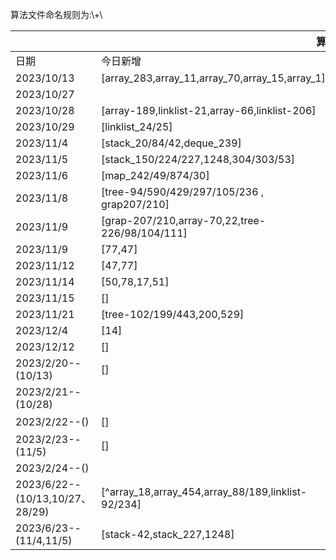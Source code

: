 <p>算法文件命名规则为:\<leetcode题目序号_\>+\<leetcode题目名\></p>

<table>
    <thead>
        <tr>
            <th colspan="3">算法训练安排</th>
        </tr>
    </thead>
    <tbody>
        <tr>
            <td>日期</td>
            <td>今日新增</td>
            <td>今日复习</td>
        </tr>
        <tr>
            <td>2023/10/13</td>
            <td>[array_283,array_11,array_70,array_15,array_1]</td>
            <td></td>
        </tr>
        <tr>
            <td>2023/10/27</td>
            <td></td>
            <td>[array_283,array_11,array_70,array_1,array_15,array_26,array_88]</td>
        </tr>
        <tr>
            <td>2023/10/28</td>
            <td>[array-189,linklist-21,array-66,linklist-206]</td>
            <td></td>
        </tr>
        <tr>
            <td>2023/10/29</td>
            <td>[linklist_24/25]</td>
            <td>[array-189,linklist-21,array-66,linklist-206]</td>
        </tr>
        <tr>
            <td>2023/11/4</td>
            <td>[stack_20/84/42,deque_239]</td>
            <td>[linklist_24/25]</td>
        </tr>
        <tr>
            <td>2023/11/5</td>
            <td>[stack_150/224/227,1248,304/303/53]</td>
            <td></td>
        </tr>
        <tr>
            <td>2023/11/6</td>
            <td>[map_242/49/874/30]</td>
            <td>[stack_150/224/227,1248,304/303/53,link_list 206/24/25]</td>
        </tr>
        <tr>
            <td>2023/11/8</td>
            <td>[tree-94/590/429/297/105/236 , grap207/210]</td>
            <td>[map_242/49/874,array-189/21/66/206]</td>
        </tr>
        <tr>
            <td>2023/11/9</td>
            <td>[grap-207/210,array-70,22,tree-226/98/104/111]</td>
            <td>[grap-684,map-242,tree-94/590/429/297/236/105]</td>
        </tr>
        <tr>
            <td>2023/11/9</td>
            <td>[77,47]</td>
            <td></td>
        </tr>
        <tr>
            <td>2023/11/12</td>
            <td>[47,77]</td>
            <td>[grap-207/210/684,array-70,22,tree-226/98/104,77,]</td>
        </tr>
        <tr>
            <td>2023/11/14</td>
            <td>[50,78,17,51]</td>
            <td>[47]</td>
        </tr>
        <tr>
            <td>2023/11/15</td>
            <td>[]</td>
            <td>[50,78,17]</td>
        </tr>
        <tr>
            <td>2023/11/21</td>
            <td>[tree-102/199/443,200,529]</td>
            <td>[22]</td>
        </tr>
        <tr>
            <td>2023/12/4</td>
            <td>[14]</td>
            <td>[]</td>
        </tr>
        <tr>
            <td>2023/12/12</td>
            <td>[]</td>
            <td>[283,11,70]</td>
        </tr>
        <tr>
            <td>2023/2/20--(10/13)</td>
            <td>[]</td>
            <td>[array_283,array_11,array_70,array_15,array_1]</td>
        </tr>
        <tr>
            <td>2023/2/21--(10/28)</td>
            <td></td>
            <td>[array-189,array-66,array_26,array_88]</td>
        </tr>
        <tr>
            <td>2023/2/22--()</td>
            <td>[]</td>
            <td>[array_189，linklist-21,linklist-206、24、25，stack-20]</td>
        </tr>
        <tr>
            <td>2023/2/23--(11/5)</td>
            <td>[]</td>
            <td>[linklist-25,stack-84/42,deque_239,stack_150/224/227,1248,304/303/53]</td>
        </tr>
        <tr>
            <td>2023/2/24--()</td>
            <td></td>
            <td>[stack-84/42,deque_239]</td>
        </tr>
        <tr>
            <td>2023/6/22--(10/13,10/27、28/29)</td>
            <td>[^array_18,array_454,array_88/189,linklist-92/234]</td>
            <td>[array_283,array_11,array_70,array_15,array_1,array_26,array_88,array-189,linklist-21,array-66,linklist-206]</td>
        </tr>
                <tr>
            <td>2023/6/23--(11/4,11/5)</td>
            <td>[stack-42,stack_227,1248]</td>
            <td>[^array_18,array_454,array_88/189,linklist-92/234,linklist-21,array-66,linklist-25,stack_20/84/42,deque_239,stack_150/224/227,1248]</td>
        </tr>
    </tbody>
</table>